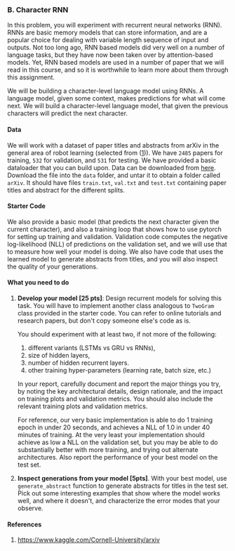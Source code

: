 ### B. Character RNN

In this problem, you will experiment with recurrent neural networks (RNN). RNNs
are basic memory models that can store information, and are a popular choice
for dealing with variable length sequence of input and outputs. Not too long
ago, RNN based models did very well on a number of language tasks, but they
have now been taken over by attention-based models. Yet, RNN based models are
used in a number of paper that we will read in this course, and so it is
worthwhile to learn more about them through this assignment.

We will be building a character-level language model using RNNs. A language
model, given some context, makes predictions for what will come next. We will
build a character-level language model, that given the previous characters will
predict the next character.

#### Data
We will work with a dataset of paper titles and abstracts from arXiv in the
general area of robot learning (selected from ([1](#references))). We have
`2485` papers for training, `532` for validation, and `531` for testing. We
have provided a basic dataloader that you can build upon.  Data can be
downloaded from
[here](http://saurabhg.web.illinois.edu/teaching/ece598sg/fa2020/mps/mp1/arXiv.tgz).
Download the file into the `data` folder, and untar it to obtain a folder
called `arXiv`. It should have files `train.txt`, `val.txt` and `test.txt`
containing paper titles and abstract for the different splits.

#### Starter Code
We also provide a basic model (that predicts the next character given the
current character), and also a training loop that shows how to use pytorch for
setting up training and validation. Validation code computes the negative
log-likelihood (NLL) of predictions on the validation set, and we will use that
to measure how well your model is doing. We also have code that uses the
learned model to generate abstracts from titles, and you will also inspect the
quality of your generations. 

#### What you need to do
1. **Develop your model [25 pts]**: Design recurrent models for solving this
   task. You will have to implement another class analogous to `TwoGram` class
   provided in the starter code. You can refer to online tutorials and research
   papers, but don't copy someone else's code as is.
   
   You should experiment with at least two, if not more of the following:
   1. different variants (LSTMs vs GRU vs RNNs), 
   2. size of hidden layers, 
   3. number of hidden recurrent layers. 
   4. other training hyper-parameters (learning rate, batch size, etc.)
   
   In your report, carefully document and report the major things you try, by
   noting the key architectural details, design rationale, and the impact on
   training plots and validation metrics.  You should also include the relevant
   training plots and validation metrics.
   
   For reference, our very basic implementation is able to do 1 training epoch
   in under 20 seconds, and achieves a NLL of 1.0 in under 40 minutes of
   training. At the very least your implementation should achieve as low 
   a NLL on the validation set, but you may be able to do substantially
   better with more training, and trying out alternate architectures. Also
   report the performance of your best model on the test set.

2. **Inspect generations from your model [5pts]**. With your best model, use
`generate_abstract` function to generate abstracts for titles in the test set.
Pick out some interesting examples that show where the model works well, and
where it doesn't, and characterize the error modes that your observe. 

#### References
1. https://www.kaggle.com/Cornell-University/arxiv
